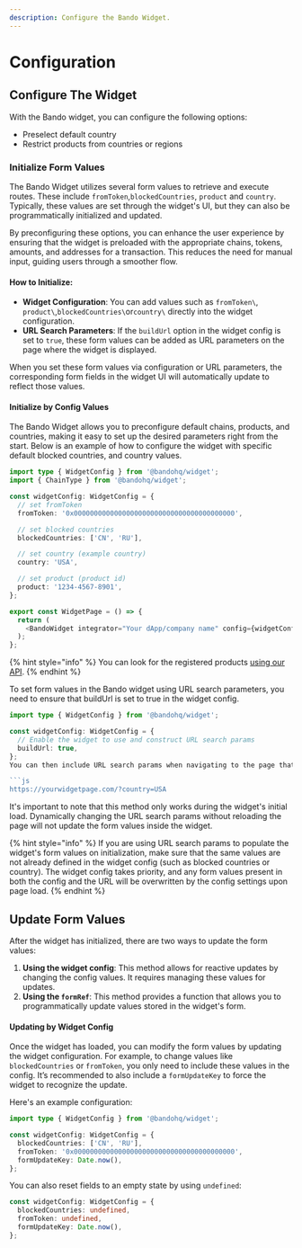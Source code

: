 ```yaml
---
description: Configure the Bando Widget.
---
```


# Configuration

## Configure The Widget

With the Bando widget, you can configure the following options:

- Preselect default country
- Restrict products from countries or regions

### Initialize Form Values

The Bando Widget utilizes several form values to retrieve and execute routes. These include `fromToken`,`blockedCountries`, `product` and `country`. Typically, these values are set through the widget's UI, but they can also be programmatically initialized and updated.

By preconfiguring these options, you can enhance the user experience by ensuring that the widget is preloaded with the appropriate chains, tokens, amounts, and addresses for a transaction. This reduces the need for manual input, guiding users through a smoother flow.

#### How to Initialize:

- **Widget Configuration**: You can add values such as `fromToken\`, `product\`,`blockedCountries\`or`country\` directly into the widget configuration.
- **URL Search Parameters**: If the `buildUrl` option in the widget config is set to `true`, these form values can be added as URL parameters on the page where the widget is displayed.

When you set these form values via configuration or URL parameters, the corresponding form fields in the widget UI will automatically update to reflect those values.

#### Initialize by Config Values

The Bando Widget allows you to preconfigure default chains, products, and countries, making it easy to set up the desired parameters right from the start. Below is an example of how to configure the widget with specific default blocked countries, and country values.

```typescript
import type { WidgetConfig } from '@bandohq/widget';
import { ChainType } from '@bandohq/widget';

const widgetConfig: WidgetConfig = {
  // set fromToken
  fromToken: '0x0000000000000000000000000000000000000000',

  // set blocked countries
  blockedCountries: ['CN', 'RU'],

  // set country (example country)
  country: 'USA',

  // set product (product id)
  product: '1234-4567-8901',
};

export const WidgetPage = () => {
  return (
    <BandoWidget integrator="Your dApp/company name" config={widgetConfig} />
  );
};
```

{% hint style="info" %}
You can look for the registered products [using our API](fulfiller-api/guides/get-available-products.md).
{% endhint %}

To set form values in the Bando widget using URL search parameters, you need to ensure that buildUrl is set to true in the widget config.

````typescript
import type { WidgetConfig } from '@bandohq/widget';

const widgetConfig: WidgetConfig = {
  // Enable the widget to use and construct URL search params
  buildUrl: true,
};
You can then include URL search params when navigating to the page that features the widget:

```js
https://yourwidgetpage.com/?country=USA
````

It's important to note that this method only works during the widget's initial load. Dynamically changing the URL search params without reloading the page will not update the form values inside the widget.

{% hint style="info" %}
If you are using URL search params to populate the widget's form values on initialization, make sure that the same values are not already defined in the widget config (such as blocked countries or country). The widget config takes priority, and any form values present in both the config and the URL will be overwritten by the config settings upon page load.
{% endhint %}

## Update Form Values

After the widget has initialized, there are two ways to update the form values:

1. **Using the widget config**: This method allows for reactive updates by changing the config values. It requires managing these values for updates.
2. **Using the `formRef`**: This method provides a function that allows you to programmatically update values stored in the widget's form.

#### Updating by Widget Config

Once the widget has loaded, you can modify the form values by updating the widget configuration. For example, to change values like `blockedCountries` or `fromToken`, you only need to include these values in the config. It’s recommended to also include a `formUpdateKey` to force the widget to recognize the update.

Here's an example configuration:

```typescript
import type { WidgetConfig } from '@bandohq/widget';

const widgetConfig: WidgetConfig = {
  blockedCountries: ['CN', 'RU'],
  fromToken: '0x0000000000000000000000000000000000000000',
  formUpdateKey: Date.now(),
};
```

You can also reset fields to an empty state by using `undefined`:

```typescript
const widgetConfig: WidgetConfig = {
  blockedCountries: undefined,
  fromToken: undefined,
  formUpdateKey: Date.now(),
};
```
